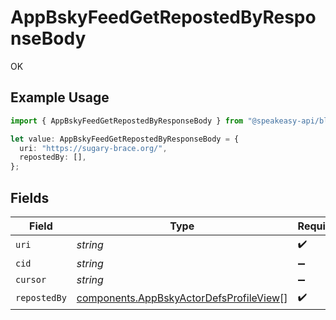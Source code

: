 # AppBskyFeedGetRepostedByResponseBody

OK

## Example Usage

```typescript
import { AppBskyFeedGetRepostedByResponseBody } from "@speakeasy-api/bluesky/models/operations";

let value: AppBskyFeedGetRepostedByResponseBody = {
  uri: "https://sugary-brace.org/",
  repostedBy: [],
};
```

## Fields

| Field                                                                                              | Type                                                                                               | Required                                                                                           | Description                                                                                        |
| -------------------------------------------------------------------------------------------------- | -------------------------------------------------------------------------------------------------- | -------------------------------------------------------------------------------------------------- | -------------------------------------------------------------------------------------------------- |
| `uri`                                                                                              | *string*                                                                                           | :heavy_check_mark:                                                                                 | N/A                                                                                                |
| `cid`                                                                                              | *string*                                                                                           | :heavy_minus_sign:                                                                                 | N/A                                                                                                |
| `cursor`                                                                                           | *string*                                                                                           | :heavy_minus_sign:                                                                                 | N/A                                                                                                |
| `repostedBy`                                                                                       | [components.AppBskyActorDefsProfileView](../../models/components/appbskyactordefsprofileview.md)[] | :heavy_check_mark:                                                                                 | N/A                                                                                                |